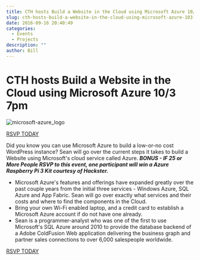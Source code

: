 ```yaml
---
title: CTH hosts Build a Website in the Cloud using Microsoft Azure 10/3 7pm
slug: cth-hosts-build-a-website-in-the-cloud-using-microsoft-azure-103-7pm
date: 2016-09-16 20:40:49
categories:
  - Events
  - Projects
description: ""
author: Bill
---
```


# CTH hosts Build a Website in the Cloud using Microsoft Azure 10/3 7pm

![microsoft-azure_logo](/uploads/2016/09/Microsoft-Azure_logo-300x101.png)

[RSVP TODAY](https://www.meetup.com/Hackster-it-Hardware-Meetup-Watertown/events/234181842/)

Did you know you can use Microsoft Azure to build a low-or-no cost WordPress instance? Sean will go over the current steps it takes to build a Website using Microsoft's cloud service called Azure. **_BONUS - IF 25 or More People RSVP to this event, one participant will win a Azure Raspberry Pi 3 Kit courtesy of Hackster._**

- Microsoft Azure's features and offerings have expanded greatly over the past couple years from the initial three services - Windows Azure, SQL Azure and App Fabric. Sean will go over exactly what services and their costs and where to find the components in the Cloud.
- Bring your own Wi-Fi enabled laptop, and a credit card to establish a Microsoft Azure account if do not have one already.
- Sean is a programmer-analyst who was one of the first to use Microsoft's SQL Azure around 2010 to provide the database backend of a Adobe ColdFusion Web application delivering the business graph and partner sales connections to over 6,000 salespeople worldwide.

[RSVP TODAY](https://www.meetup.com/Hackster-it-Hardware-Meetup-Watertown/events/234181842/)
